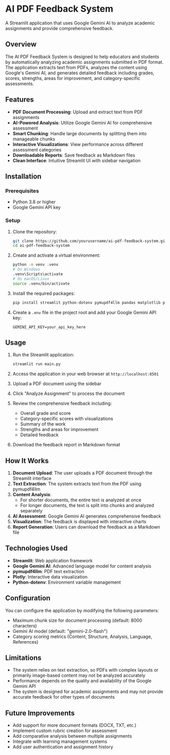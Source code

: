 # AI PDF Feedback System

A Streamlit application that uses Google Gemini AI to analyze academic assignments and provide comprehensive feedback.

## Overview

The AI PDF Feedback System is designed to help educators and students by automatically analyzing academic assignments submitted in PDF format. The application extracts text from PDFs, analyzes the content using Google's Gemini AI, and generates detailed feedback including grades, scores, strengths, areas for improvement, and category-specific assessments.

## Features

- **PDF Document Processing**: Upload and extract text from PDF assignments
- **AI-Powered Analysis**: Utilize Google Gemini AI for comprehensive assessment
- **Smart Chunking**: Handle large documents by splitting them into manageable chunks
- **Interactive Visualizations**: View performance across different assessment categories
- **Downloadable Reports**: Save feedback as Markdown files
- **Clean Interface**: Intuitive Streamlit UI with sidebar navigation

## Installation

### Prerequisites

- Python 3.8 or higher
- Google Gemini API key

### Setup

1. Clone the repository:
   ```bash
   git clone https://github.com/yourusername/ai-pdf-feedback-system.git
   cd ai-pdf-feedback-system
   ```

2. Create and activate a virtual environment:
   ```bash
   python -m venv .venv
   # On Windows
   .venv\Scripts\activate
   # On macOS/Linux
   source .venv/bin/activate
   ```

3. Install the required packages:
   ```bash
   pip install streamlit python-dotenv pymupdf4llm pandas matplotlib plotly google-generativeai
   ```

4. Create a `.env` file in the project root and add your Google Gemini API key:
   ```
   GEMINI_API_KEY=your_api_key_here
   ```

## Usage

1. Run the Streamlit application:
   ```bash
   streamlit run main.py
   ```

2. Access the application in your web browser at `http://localhost:8501`

3. Upload a PDF document using the sidebar

4. Click "Analyze Assignment" to process the document

5. Review the comprehensive feedback including:
   - Overall grade and score
   - Category-specific scores with visualizations
   - Summary of the work
   - Strengths and areas for improvement
   - Detailed feedback

6. Download the feedback report in Markdown format

## How It Works

1. **Document Upload**: The user uploads a PDF document through the Streamlit interface
2. **Text Extraction**: The system extracts text from the PDF using pymupdf4llm
3. **Content Analysis**:
   - For shorter documents, the entire text is analyzed at once
   - For longer documents, the text is split into chunks and analyzed separately
4. **AI Assessment**: Google Gemini AI generates comprehensive feedback
5. **Visualization**: The feedback is displayed with interactive charts
6. **Report Generation**: Users can download the feedback as a Markdown file

## Technologies Used

- **Streamlit**: Web application framework
- **Google Gemini AI**: Advanced language model for content analysis
- **pymupdf4llm**: PDF text extraction
- **Plotly**: Interactive data visualization
- **Python-dotenv**: Environment variable management

## Configuration

You can configure the application by modifying the following parameters:

- Maximum chunk size for document processing (default: 8000 characters)
- Gemini AI model (default: "gemini-2.0-flash")
- Category scoring metrics (Content, Structure, Analysis, Language, References)

## Limitations

- The system relies on text extraction, so PDFs with complex layouts or primarily image-based content may not be analyzed accurately
- Performance depends on the quality and availability of the Google Gemini API
- The system is designed for academic assignments and may not provide accurate feedback for other types of documents

## Future Improvements

- Add support for more document formats (DOCX, TXT, etc.)
- Implement custom rubric creation for assessment
- Add comparative analysis between multiple assignments
- Integrate with learning management systems
- Add user authentication and assignment history
